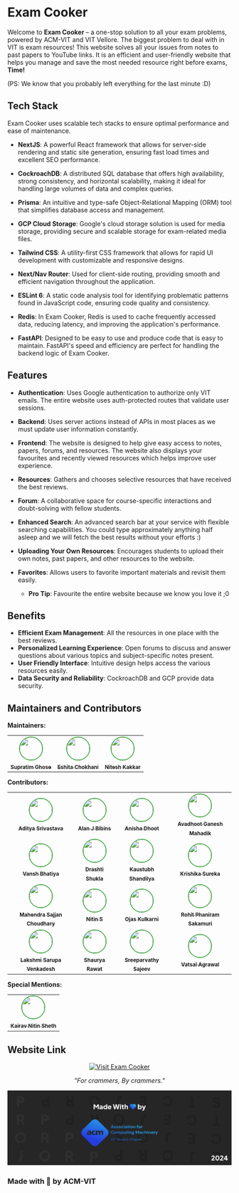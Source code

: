 # Exam Cooker

Welcome to **Exam Cooker** – a one-stop solution to all your exam problems, powered by ACM-VIT and VIT Vellore. The biggest problem to deal with in VIT is exam resources! This website solves all your issues from notes to past papers to YouTube links. It is an efficient and user-friendly website that helps you manage and save the most needed resource right before exams, **Time!**

(PS: We know that you probably left everything for the last minute :D)

## Tech Stack

Exam Cooker uses scalable tech stacks to ensure optimal performance and ease of maintenance.

-   **NextJS**: A powerful React framework that allows for server-side rendering and static site generation, ensuring fast load times and excellent SEO performance.

-   **CockroachDB**: A distributed SQL database that offers high availability, strong consistency, and horizontal scalability, making it ideal for handling large volumes of data and complex queries.

-   **Prisma**: An intuitive and type-safe Object-Relational Mapping (ORM) tool that simplifies database access and management.

-   **GCP Cloud Storage**: Google's cloud storage solution is used for media storage, providing secure and scalable storage for exam-related media files.

-   **Tailwind CSS**: A utility-first CSS framework that allows for rapid UI development with customizable and responsive designs.

-   **Next/Nav Router**: Used for client-side routing, providing smooth and efficient navigation throughout the application.

-   **ESLint 6**: A static code analysis tool for identifying problematic patterns found in JavaScript code, ensuring code quality and consistency.

-   **Redis**: In Exam Cooker, Redis is used to cache frequently accessed data, reducing latency, and improving the application's performance.

-   **FastAPI**: Designed to be easy to use and produce code that is easy to maintain. FastAPI's speed and efficiency are perfect for handling the backend logic of Exam Cooker.

## Features

-   **Authentication**: Uses Google authentication to authorize only VIT emails. The entire website uses auth-protected routes that validate user sessions.

-   **Backend**: Uses server actions instead of APIs in most places as we must update user information constantly.

-   **Frontend**: The website is designed to help give easy access to notes, papers, forums, and resources. The website also displays your favourites and recently viewed resources which helps improve user experience.

-   **Resources**: Gathers and chooses selective resources that have received the best reviews.

-   **Forum**: A collaborative space for course-specific interactions and doubt-solving with fellow students.

-   **Enhanced Search**: An advanced search bar at your service with flexible searching capabilities. You could type approximately anything half asleep and we will fetch the best results without your efforts :)

-   **Uploading Your Own Resources**: Encourages students to upload their own notes, past papers, and other resources to the website.

-   **Favorites**: Allows users to favorite important materials and revisit them easily.
    -   **Pro Tip**: Favourite the entire website because we know you love it ;0

## Benefits

-   **Efficient Exam Management**: All the resources in one place with the best reviews.
-   **Personalized Learning Experience**: Open forums to discuss and answer questions about various topics and subject-specific notes present.
-   **User Friendly Interface**: Intuitive design helps access the various resources easily.
-   **Data Security and Reliability**: CockroachDB and GCP provide data security.

## Maintainers and Contributors

**Maintainers:**

<table>
  <tr>
    <td align="center">
      <a href="https://github.com/Supratim69">
        <img src="https://github.com/Supratim69.png" width="50" height="50" style="border: 2px solid #4CAF50; border-radius: 50%;">
        <br>
        <sub><b>Supratim Ghose</b></sub>
      </a>
    </td>
    <td align="center">
      <a href="https://github.com/eshita241">
        <img src="https://github.com/eshita241.png" width="50" height="50" style="border: 2px solid #4CAF50; border-radius: 50%;">
        <br>
        <sub><b>Eshita Chokhani</b></sub>
      </a>
    </td>
    <td align="center">
      <a href="https://github.com/Nitesh-04">
        <img src="https://github.com/Nitesh-04.png" width="50" height="50" style="border: 2px solid #4CAF50; border-radius: 50%;">
        <br>
        <sub><b>Nitesh Kakkar</b></sub>
      </a>
    </td>
  </tr>
</table>

**Contributors:**

<table>
  <tr>
    <td align="center">
      <a href="https://github.com/Addy-0809">
        <img src="https://github.com/Addy-0809.png" width="50" height="50" style="border: 2px solid #4CAF50; border-radius: 50%;">
        <br>
        <sub><b>Aditya Srivastava</b></sub>
      </a>
    </td>
    <td align="center">
      <a href="https://github.com/Alan-J-Bibins">
        <img src="https://github.com/Alan-J-Bibins.png" width="50" height="50" style="border: 2px solid #4CAF50; border-radius: 50%;">
        <br>
        <sub><b>Alan J Bibins</b></sub>
      </a>
    </td>
    <td align="center">
      <a href="https://github.com/AnishaDhoot">
        <img src="https://github.com/AnishaDhoot.png" width="50" height="50" style="border: 2px solid #4CAF50; border-radius: 50%;">
        <br>
        <sub><b>Anisha Dhoot</b></sub>
      </a>
    </td>
    <td align="center">
      <a href="https://github.com/Avadhoot1905">
        <img src="https://github.com/Avadhoot1905.png" width="50" height="50" style="border: 2px solid #4CAF50; border-radius: 50%;">
        <br>
        <sub><b>Avadhoot Ganesh Mahadik</b></sub>
      </a>
    </td>
  </tr>
  <tr>
    <td align="center">
      <a href="https://github.com/bhatiyavansh">
        <img src="https://github.com/bhatiyavansh.png" width="50" height="50" style="border: 2px solid #4CAF50; border-radius: 50%;">
        <br>
        <sub><b>Vansh Bhatiya</b></sub>
      </a>
    </td>
    <td align="center">
      <a href="https://github.com/drashtishukla">
        <img src="https://github.com/drashtishukla.png" width="50" height="50" style="border: 2px solid #4CAF50; border-radius: 50%;">
        <br>
        <sub><b>Drashti Shukla</b></sub>
      </a>
    </td>
    <td align="center">
      <a href="https://github.com/Kaustubh-sandy">
        <img src="https://github.com/Kaustubh-sandy.png" width="50" height="50" style="border: 2px solid #4CAF50; border-radius: 50%;">
        <br>
        <sub><b>Kaustubh Shandilya</b></sub>
      </a>
    </td>
    <td align="center">
      <a href="https://github.com/Krishika09">
        <img src="https://github.com/Krishika09.png" width="50" height="50" style="border: 2px solid #4CAF50; border-radius: 50%;">
        <br>
        <sub><b>Krishika Sureka</b></sub>
      </a>
    </td>
  </tr>
  <tr>
    <td align="center">
      <a href="https://github.com/mahendra785">
        <img src="https://github.com/mahendra785.png" width="50" height="50" style="border: 2px solid #4CAF50; border-radius: 50%;">
        <br>
        <sub><b>Mahendra Sajjan Choudhary</b></sub>
      </a>
    </td>
    <td align="center">
      <a href="https://github.com/nitine">
        <img src="https://github.com/nitine.png" width="50" height="50" style="border: 2px solid #4CAF50; border-radius: 50%;">
        <br>
        <sub><b>Nitin S</b></sub>
      </a>
    </td>
    <td align="center">
      <a href="https://github.com/ojasKooL">
        <img src="https://github.com/ojasKooL.png" width="50" height="50" style="border: 2px solid #4CAF50; border-radius: 50%;">
        <br>
        <sub><b>Ojas Kulkarni</b></sub>
      </a>
    </td>
    <td align="center">
      <a href="https://github.com/RohitPhaniramSakamuri">
        <img src="https://github.com/RohitPhaniramSakamuri.png" width="50" height="50" style="border: 2px solid #4CAF50; border-radius: 50%;">
        <br>
        <sub><b>Rohit Phaniram Sakamuri</b></sub>
      </a>
    </td>
  </tr>
  <tr>
    <td align="center">
      <a href="https://github.com/SarupaVL">
        <img src="https://github.com/SarupaVL.png" width="50" height="50" style="border: 2px solid #4CAF50; border-radius: 50%;">
        <br>
        <sub><b>Lakshmi Sarupa Venkadesh</b></sub>
      </a>
    </td>
    <td align="center">
      <a href="https://github.com/ShauryaRawat27">
        <img src="https://github.com/ShauryaRawat27.png" width="50" height="50" style="border: 2px solid #4CAF50; border-radius: 50%;">
        <br>
        <sub><b>Shaurya Rawat</b></sub>
      </a>
    </td>
    <td align="center">
      <a href="https://github.com/SreeSajeev">
        <img src="https://github.com/SreeSajeev.png" width="50" height="50" style="border: 2px solid #4CAF50; border-radius: 50%;">
        <br>
        <sub><b>Sreeparvathy Sajeev</b></sub>
      </a>
    </td>
    <td align="center">
      <a href="https://github.com/vatsalagrawal08">
        <img src="https://github.com/vatsalagrawal08.png" width="50" height="50" style="border: 2px solid #4CAF50; border-radius: 50%;">
        <br>
        <sub><b>Vatsal Agrawal</b></sub>
      </a>
    </td>
  </tr>
</table>

**Special Mentions:**
<table>
  <tr>
    <td align="center">
      <a href="https://github.com/kairavsheth">
        <img src="https://github.com/kairavsheth.png" width="50" height="50" style="border: 2px solid #4CAF50; border-radius: 50%;">
        <br>
        <sub><b>Kairav Nitin Sheth</b></sub>
      </a>
    </td>
  </tr>
</table>

## Website Link

<p align="center">
  <a href="http://exam-cooker.acmvit.in" target="_blank">
    <img src="https://img.shields.io/badge/Visit-Exam%20Cooker-blue?style=for-the-badge&logo=google-chrome" alt="Visit Exam Cooker">
  </a>
</p>

<p align="center">
  <em>"For crammers, By crammers."</em>
</p>

![Exam Cooker](public/assets/ExamCooker.png)

### Made with 💜 by ACM-VIT
